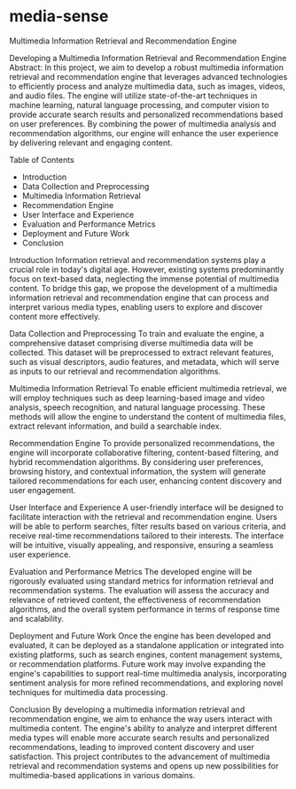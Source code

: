# media-sense
Multimedia Information Retrieval and Recommendation Engine


Developing a Multimedia Information Retrieval and Recommendation Engine
Abstract:
In this project, we aim to develop a robust multimedia information retrieval and recommendation engine that leverages advanced technologies to efficiently process and analyze multimedia data, such as images, videos, and audio files. The engine will utilize state-of-the-art techniques in machine learning, natural language processing, and computer vision to provide accurate search results and personalized recommendations based on user preferences. By combining the power of multimedia analysis and recommendation algorithms, our engine will enhance the user experience by delivering relevant and engaging content.

Table of Contents
- Introduction
- Data Collection and Preprocessing
- Multimedia Information Retrieval
- Recommendation Engine
- User Interface and Experience
- Evaluation and Performance Metrics
- Deployment and Future Work
- Conclusion

Introduction<a name="introduction"></a>
Information retrieval and recommendation systems play a crucial role in today's digital age. However, existing systems predominantly focus on text-based data, neglecting the immense potential of multimedia content. To bridge this gap, we propose the development of a multimedia information retrieval and recommendation engine that can process and interpret various media types, enabling users to explore and discover content more effectively.

Data Collection and Preprocessing<a name="data-collection-and-preprocessing"></a>
To train and evaluate the engine, a comprehensive dataset comprising diverse multimedia data will be collected. This dataset will be preprocessed to extract relevant features, such as visual descriptors, audio features, and metadata, which will serve as inputs to our retrieval and recommendation algorithms.

Multimedia Information Retrieval<a name="multimedia-information-retrieval"></a>
To enable efficient multimedia retrieval, we will employ techniques such as deep learning-based image and video analysis, speech recognition, and natural language processing. These methods will allow the engine to understand the content of multimedia files, extract relevant information, and build a searchable index.

Recommendation Engine<a name="recommendation-engine"></a>
To provide personalized recommendations, the engine will incorporate collaborative filtering, content-based filtering, and hybrid recommendation algorithms. By considering user preferences, browsing history, and contextual information, the system will generate tailored recommendations for each user, enhancing content discovery and user engagement.

User Interface and Experience<a name="user-interface-and-experience"></a>
A user-friendly interface will be designed to facilitate interaction with the retrieval and recommendation engine. Users will be able to perform searches, filter results based on various criteria, and receive real-time recommendations tailored to their interests. The interface will be intuitive, visually appealing, and responsive, ensuring a seamless user experience.

Evaluation and Performance Metrics<a name="evaluation-and-performance-metrics"></a>
The developed engine will be rigorously evaluated using standard metrics for information retrieval and recommendation systems. The evaluation will assess the accuracy and relevance of retrieved content, the effectiveness of recommendation algorithms, and the overall system performance in terms of response time and scalability.

Deployment and Future Work<a name="deployment-and-future-work"></a>
Once the engine has been developed and evaluated, it can be deployed as a standalone application or integrated into existing platforms, such as search engines, content management systems, or recommendation platforms. Future work may involve expanding the engine's capabilities to support real-time multimedia analysis, incorporating sentiment analysis for more refined recommendations, and exploring novel techniques for multimedia data processing.

Conclusion<a name="conclusion"></a>
By developing a multimedia information retrieval and recommendation engine, we aim to enhance the way users interact with multimedia content. The engine's ability to analyze and interpret different media types will enable more accurate search results and personalized recommendations, leading to improved content discovery and user satisfaction. This project contributes to the advancement of multimedia retrieval and recommendation systems and opens up new possibilities for multimedia-based applications in various domains.
